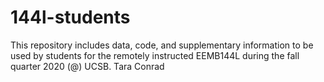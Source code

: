 # 144l-students

This repository includes data, code, and supplementary information to be used by students for the remotely instructed EEMB144L during the fall quarter 2020 (@) UCSB. 
Tara Conrad